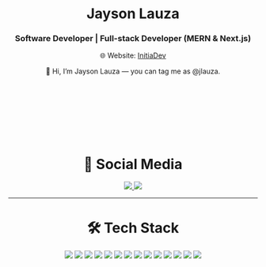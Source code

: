 <h1 align="center">Jayson Lauza</h1>
<h3 align="center">Software Developer | Full-stack Developer (MERN & Next.js)</h3>
<p align="center">
  🌐 Website: <a href="https://initiadev.com" target="_blank">InitiaDev</a>
</p>

<p align="center">
  <span style="display:inline-block; animation:wave 2s infinite;height:140px;width:auto;">👋</span> Hi, I’m Jayson Lauza — you can tag me as @jlauza.
</p>

<h1 align="center">📱 Social Media</h1>

<p align="center">
  <a href="https://www.linkedin.com/in/initiadev" target="_blank">
    <img src="https://img.shields.io/badge/LinkedIn-initiadev-0A66C2?style=for-the-badge&logo=linkedin&logoColor=white" />
  </a>
  
  <a href="https://twitter.com/initiadev" target="_blank">
    <img src="https://img.shields.io/badge/Twitter-@initiadev-1DA1F2?style=for-the-badge&logo=twitter&logoColor=white" />
  </a>
</p>



---

<h1 align="center">🛠 Tech Stack</h1>

<p align="center">
  <img src="https://img.shields.io/badge/JavaScript-F7DF1E?style=for-the-badge&logo=javascript&logoColor=black" />
  <img src="https://img.shields.io/badge/TypeScript-3178C6?style=for-the-badge&logo=typescript&logoColor=white" />
  <img src="https://img.shields.io/badge/React-61DAFB?style=for-the-badge&logo=react&logoColor=black" />
  <img src="https://img.shields.io/badge/Next.js-000000?style=for-the-badge&logo=next.js&logoColor=white" />
  <img src="https://img.shields.io/badge/Node.js-339933?style=for-the-badge&logo=nodedotjs&logoColor=white" />
  <img src="https://img.shields.io/badge/NestJS-E0234E?style=for-the-badge&logo=nestjs&logoColor=white" />
  <img src="https://img.shields.io/badge/Express.js-000000?style=for-the-badge&logo=express&logoColor=white" />
  <img src="https://img.shields.io/badge/MongoDB-47A248?style=for-the-badge&logo=mongodb&logoColor=white" />
  <img src="https://img.shields.io/badge/Redis-DC382D?style=for-the-badge&logo=redis&logoColor=white" />
  <img src="https://img.shields.io/badge/Docker-2496ED?style=for-the-badge&logo=docker&logoColor=white" />
  <img src="https://img.shields.io/badge/PHP-777BB4?style=for-the-badge&logo=php&logoColor=white" />
  <img src="https://img.shields.io/badge/Laravel-F72C1F?style=for-the-badge&logo=laravel&logoColor=white" />
  <img src="https://img.shields.io/badge/Rust-000000?style=for-the-badge&logo=rust&logoColor=white" />
  <img src="https://img.shields.io/badge/SQL-3178C6?style=for-the-badge&logo=sql&logoColor=white" />
   <!--
  <img src="https://img.shields.io/badge/Yew-009688?style=for-the-badge&logo=webassembly&logoColor=white" />
  <img src="https://img.shields.io/badge/Actix--Web-5C2D91?style=for-the-badge&logo=actix&logoColor=white" />
  -->
</p>
